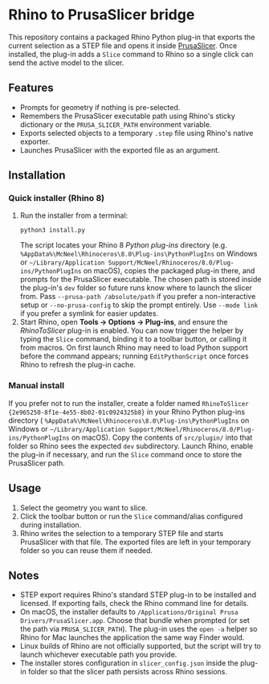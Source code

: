 # Rhino to PrusaSlicer bridge

This repository contains a packaged Rhino Python plug-in that exports the
current selection as a STEP file and opens it inside
[PrusaSlicer](https://www.prusa3d.com/page/prusaslicer_424/). Once installed,
the plug-in adds a `Slice` command to Rhino so a single click can send
the active model to the slicer.

## Features

- Prompts for geometry if nothing is pre-selected.
- Remembers the PrusaSlicer executable path using Rhino's sticky dictionary or
  the `PRUSA_SLICER_PATH` environment variable.
- Exports selected objects to a temporary `.step` file using Rhino's native
  exporter.
- Launches PrusaSlicer with the exported file as an argument.

## Installation

### Quick installer (Rhino 8)

1. Run the installer from a terminal:
   ```
   python3 install.py
   ```
   The script locates your Rhino 8 *Python plug-ins* directory (e.g.
   `%AppData%\McNeel\Rhinoceros\8.0\Plug-ins\PythonPlugIns` on Windows or
   `~/Library/Application Support/McNeel/Rhinoceros/8.0/Plug-ins/PythonPlugIns`
   on macOS), copies the packaged plug-in there, and prompts for the
  PrusaSlicer executable. The chosen path is stored inside the plug-in's
  `dev` folder so future runs know where to launch the slicer from. Pass
  `--prusa-path /absolute/path` if you prefer a non-interactive setup or
  `--no-prusa-config` to skip the prompt entirely. Use `--mode link` if you
  prefer a symlink for easier updates.
2. Start Rhino, open **Tools → Options → Plug-ins**, and ensure the
   *RhinoToSlicer* plug-in is enabled. You can now trigger the helper by typing
   the `Slice` command, binding it to a toolbar button, or calling it from
   macros. On first launch Rhino may need to load Python support before the
   command appears; running `EditPythonScript` once forces Rhino to refresh the
   plug-in cache.

### Manual install

If you prefer not to run the installer, create a folder named
`RhinoToSlicer {2e965250-8f1e-4e55-8b02-01c0924325b8}` in your Rhino Python
plug-ins directory ( `%AppData%\McNeel\Rhinoceros\8.0\Plug-ins\PythonPlugIns`
on Windows or
`~/Library/Application Support/McNeel/Rhinoceros/8.0/Plug-ins/PythonPlugIns`
on macOS). Copy the contents of `src/plugin/` into that folder so Rhino sees
the expected `dev` subdirectory. Launch Rhino, enable the plug-in if necessary,
and run the `Slice` command once to store the PrusaSlicer path.

## Usage

1. Select the geometry you want to slice.
2. Click the toolbar button or run the `Slice` command/alias configured
   during installation.
3. Rhino writes the selection to a temporary STEP file and starts PrusaSlicer
   with that file. The exported files are left in your temporary folder so you
   can reuse them if needed.

## Notes

- STEP export requires Rhino's standard STEP plug-in to be installed and
  licensed. If exporting fails, check the Rhino command line for details.
- On macOS, the installer defaults to
  `/Applications/Original Prusa Drivers/PrusaSlicer.app`. Choose that bundle
  when prompted (or set the path via `PRUSA_SLICER_PATH`). The plug-in uses the
  `open -a` helper so Rhino for Mac launches the application the same way
  Finder would.
- Linux builds of Rhino are not officially supported, but the script will try
  to launch whichever executable path you provide.
- The installer stores configuration in `slicer_config.json` inside the
  plug-in folder so that the slicer path persists across Rhino sessions.
